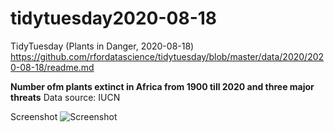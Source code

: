 # tidytuesday2020-08-18
TidyTuesday (Plants in Danger, 2020-08-18)
https://github.com/rfordatascience/tidytuesday/blob/master/data/2020/2020-08-18/readme.md

**Number ofm plants extinct in Africa from 1900 till 2020 and three major threats**
Data source: IUCN

Screenshot
![Screenshot](TTw34plot.png)
